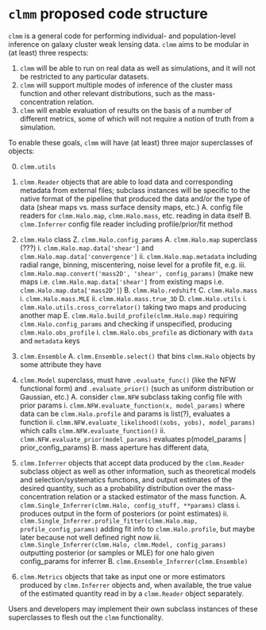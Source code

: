 # `clmm` proposed code structure

`clmm` is a general code for performing individual- and population-level inference on galaxy cluster weak lensing data.  `clmm` aims to be modular in (at least) three respects:

1. `clmm` will be able to run on real data as well as simulations, and it will not be restricted to any particular datasets.
2. `clmm` will support multiple modes of inference of the cluster mass function and other relevant distributions, such as the mass-concentration relation.
3. `clmm` will enable evaluation of results on the basis of a number of different metrics, some of which will not require a notion of truth from a simulation.

To enable these goals, `clmm` will have (at least) three major superclasses of objects:

0. `clmm.utils`

1. `clmm.Reader` objects that are able to load data and corresponding metadata from external files; subclass instances will be specific to the native format of the pipeline that produced the data and/or the type of data (shear maps vs. mass surface density maps, etc.)
A. config file readers for `clmm.Halo.map`, `clmm.Halo.mass`, etc. reading in data itself
B. `clmm.Inferrer` config file reader including profile/prior/fit method

2. `clmm.Halo` class
 Z. `clmm.Halo.config_params`
 A. `clmm.Halo.map` superclass (???)
  i. `clmm.Halo.map.data['shear']` and `clmm.Halo.map.data['convergence']`
  ii. `clmm.Halo.map.metadata` including radial range, binning, miscentering, noise level for a profile fit, e.g.
  iii. `clmm.Halo.map.convert('mass2D', 'shear', config_params)` (make new maps i.e. `clmm.Halo.map.data['shear']` from existing maps i.e.  `clmm.Halo.map.data['mass2D']`)
 B. `clmm.Halo.redshift` 
 C. `clmm.Halo.mass`
  i. `clmm.Halo.mass.MLE`
  ii. `clmm.Halo.mass.true_3D`
 D. `clmm.Halo.utils`
  i. `clmm.Halo.utils.cross_correlator()` taking two maps and producing another map
 E. `clmm.Halo.build_profile(clmm.Halo.map)` requiring `clmm.Halo.config_params` and checking if unspecified, producing `clmm.Halo.obs_profile` 
  i. `clmm.Halo.obs_profile` as dictionary with `data` and `metadata` keys

3. `clmm.Ensemble`
 A. `clmm.Ensemble.select()` that bins `clmm.Halo` objects by some attribute they have

4. `clmm.Model` superclass, must have `.evaluate_func()` (like the NFW functional form) and `.evaluate_prior()` (such as uniform distribution or Gaussian, etc.)
 A. consider `clmm.NFW` subclass taking config file with prior params
  i. `clmm.NFW.evaluate_function(x, model_params)` where data can be `clmm.Halo.profile` and params is list(?), evaluates a function
  ii. `clmm.NFW.evaluate_likelihood((xobs, yobs), model_params)` which calls `clmm.NFW.evaluate_function()`
  ii. `clmm.NFW.evaluate_prior(model_params)` evaluates p(model\_params | prior\_config\_params)
 B. mass aperture has different data, 

5. `clmm.Inferrer` objects that accept data produced by the `clmm.Reader` subclass object as well as other information, such as theoretical models and selection/systematics functions, and output estimates of the desired quantity, such as a probability distribution over the mass-concentration relation or a stacked estimator of the mass function.
 A. `clmm.Single_Inferrer(clmm.Halo, config_stuff, **params)` class
  i. produces output in the form of posteriors (or point estimates)
  ii. `clmm.Single_Inferrer.profile_fitter(clmm.Halo.map, profile_config_params)` adding fit info to `clmm.Halo.profile`, but maybe later because not well defined right now
  iii. `clmm.Single_Inferrer(clmm.Halo, clmm.Model, config_params)` outputting posterior (or samples or MLE) for one halo given config\_params for inferrer
 B. `clmm.Ensemble_Inferrer(clmm.Ensemble)`

6. `clmm.Metrics` objects that take as input one or more estimators produced by `clmm.Inferrer` objects and, when available, the true value of the estimated quantity read in by a `clmm.Reader` object separately.

Users and developers may implement their own subclass instances of these superclasses to flesh out the `clmm` functionality.
 

